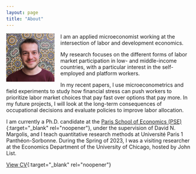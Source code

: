 ```yaml
---
layout: page
title: "About"
---
```


<img
src="/assets/images/thiago_scarelli.jpg"
alt="Thiago Scarelli"
style="float: left;
	padding-right: 16px;
    padding-bottom: 16px;
    width: 130px;">

I am an applied microeconomist working at the intersection of labor and development economics. 

My research focuses on the different forms of labor market participation in low- and middle-income countries, with a particular interest in the self-employed and platform workers.

In my recent papers, I use microeconometrics and field experiments to study how financial stress can push workers to prioritize labor market choices that pay fast over options that pay more. In my future projects, I will look at the long-term consequences of occupational decisions and evaluate policies to improve labor allocation.

I am currently a Ph.D. candidate at the [Paris School of Economics (PSE)](https://www.parisschoolofeconomics.eu/en/scarelli-thiago/){:target="_blank" rel="noopener"}, under the supervision of David N. Margolis, and I teach quantitative research methods at Université Paris 1 Panthéon-Sorbonne. During the Spring of 2023, I was a visiting researcher at the Economics Department of the University of Chicago, hosted by John List.

[View CV](https://thiagoscarelli.github.io/assets/pdfs/thiago_scarelli_cv.pdf){:target="_blank" rel="noopener"}
